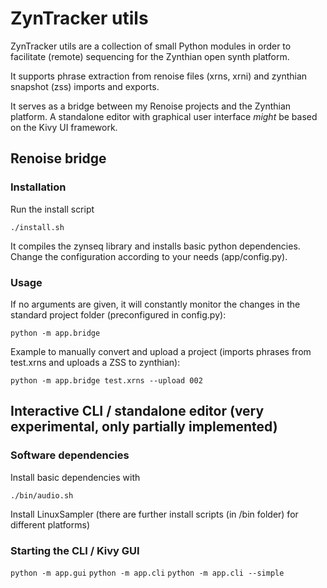 # ZynTracker utils

ZynTracker utils are a collection of small Python modules in order to facilitate (remote) sequencing for the Zynthian open synth platform.

It supports phrase extraction from renoise files (xrns, xrni) and zynthian snapshot (zss) imports and exports.

It serves as a bridge between my Renoise projects and the Zynthian platform.
A standalone editor with graphical user interface _might_ be based on the Kivy UI framework.

## Renoise bridge

### Installation

Run the install script

` ./install.sh `

It compiles the zynseq library and installs basic python dependencies.
Change the configuration according to your needs (app/config.py).

### Usage

If no arguments are given, it will constantly monitor the changes in the standard project folder (preconfigured in config.py):

`python -m app.bridge`

Example to manually convert and upload a project
(imports phrases from test.xrns and uploads a ZSS to zynthian):

`python -m app.bridge test.xrns --upload 002`

## Interactive CLI / standalone editor (very experimental, only partially implemented)

### Software dependencies

Install basic dependencies with

` ./bin/audio.sh `

Install LinuxSampler
(there are further install scripts (in /bin folder) for different platforms)

### Starting the CLI / Kivy GUI

`python -m app.gui`
`python -m app.cli`
`python -m app.cli --simple`
